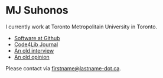 # MJ Suhonos

I currently work at Toronto Metropolitain University in Toronto.

- [Software at Github](https://github.com/mjsuhonos)
- [Code4Lib Journal](https://journal.code4lib.org/?s=suhonos)
- [An old interview](https://blog.front-matter.io/posts/lemon8-xml-interview-with-mj-suhonos/)
- [An old opinion](https://gist.github.com/mjsuhonos/9d4922cf85627ed909e2)

Please contact via firstname@lastname-dot.ca.
